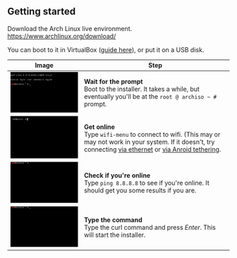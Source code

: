 ## Getting started

Download the Arch Linux live environment. https://www.archlinux.org/download/

You can boot to it in VirtualBox ([guide here](./creating_virtualbox_vm.md)), or put it on a USB disk.

| Image                                                                                                     | Step                                                                                                                                                                                                                            |
| --------------------------------------------------------------------------------------------------------- | ------------------------------------------------------------------------------------------------------------------------------------------------------------------------------------------------------------------------------- |
| <a href='./images/virtualbox-08-prompt.gif'><img width='420' src='./images/virtualbox-08-prompt.gif'></a> | **Wait for the prompt** <br> Boot to the installer. It takes a while, but eventually you'll be at the `root @ archiso ~ #` prompt.                                                                                              |
| <a href='./images/wifi-menu.gif'><img width='420' src='./images/wifi-menu.gif'></a>                       | **Get online** <br> Type `wifi-menu` to connect to wifi. (This may or may not work in your system. If it doesn't, try connecting [via ethernet](./connect_via_ethernet.md) or [via Anroid tethering](./connect_via_android.md). |
| <a href='./images/online-ping.gif'><img width='420' src='./images/online-ping.gif'></a>                   | **Check if you're online** <br> Type `ping 8.8.8.8` to see if you're online. It should get you some results if you are.                                                                                                         |
| <a href='./images/ai-01-curl-bash.gif'><img width='420' src='./images/ai-01-curl-bash.gif'></a>           | **Type the command** <br> Type the curl command and press _Enter_. This will start the installer.                                                                                                                               |
